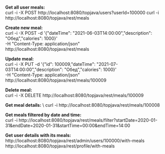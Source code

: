 **Get all user meals:** \
curl -i -X POST http://localhost:8080/topjava/users?userId=100000
curl -i http://localhost:8080/topjava/rest/meals

**Create new meal:** \
curl -i -X POST -d '{"dateTime": "2021-06-03T14:00:00","description": "Обед","calories": 1000}' \
  -H "Content-Type: application/json"  http://localhost:8080/topjava/rest/meals

**Update meal:** \
curl -i -X PUT -d '{"id": 100009,"dateTime": "2021-07-03T14:00:00","description": "Обед","calories": 1000}' \
-H "Content-Type: application/json"  http://localhost:8080/topjava/rest/meals/100009

**Delete meal:** \
curl -i -X DELETE http://localhost:8080/topjava/rest/meals/100009

**Get meal details:** \ 
curl -i http://localhost:8080/topjava/rest/meals/100008

**Get meals filtered by date and time:** \
curl -i http://localhost:8080/topjava/rest/meals/filter?startDate=2020-01-31&endDate=2020-01-31&startTime=00:00&endTime=14:00

**Get user details with its meals:** \
http://localhost:8080/topjava/rest/admin/users/100000/with-meals
http://localhost:8080/topjava/rest/profile/with-meals